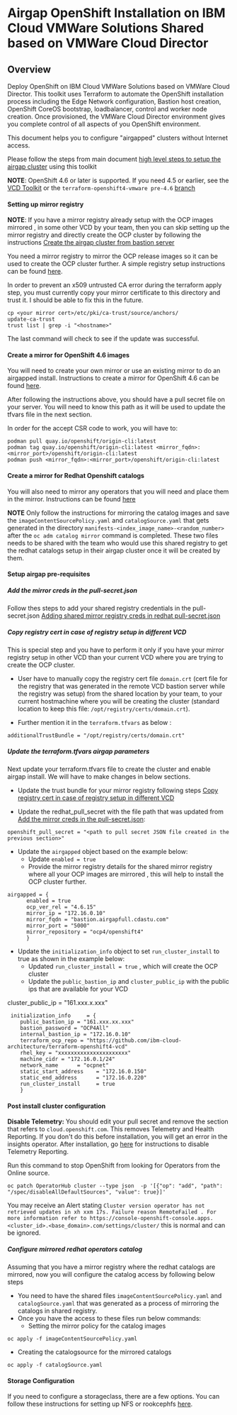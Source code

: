 # Airgap OpenShift Installation on IBM Cloud VMWare Solutions Shared based on VMWare Cloud Director
## Overview
Deploy OpenShift on IBM Cloud VMWare Solutions based on VMWare Cloud Director.  This toolkit uses Terraform to automate the OpenShift installation process including the Edge Network configuration, Bastion host creation, OpenShift CoreOS bootstrap, loadbalancer, control and worker node creation. Once provisioned, the VMWare Cloud Director environment gives you complete control of all aspects of you OpenShift environment.

This document helps you to configure "airgapped" clusters without Internet access.

Please follow the steps from main document [high level steps to setup the airgap cluster](../README.md#high-level-steps-for-setting-up-the-cluster-as-airgap-install) using this toolkit

**NOTE**: OpenShift 4.6 or later is supported. If you need 4.5 or earlier, see the [VCD Toolkit](https://github.com/vmware-ibm-jil/vcd_toolkit_for_openshift) or the `terraform-openshift4-vmware pre-4.6` [branch](https://github.com/ibm-cloud-architecture/terraform-openshift4-vmware/tree/pre-4.6)


#### Setting up mirror registry

**NOTE**: If you have a mirror registry already setup  with the OCP images mirrored , in some other VCD by your team, then you can skip setting up the mirror registry and directly create the OCP cluster by following the instructions [Create the airgap cluster from bastion server](#create-the-airgap-cluster-from-bastion-server)

You need a mirror registry to mirror the OCP release images so it can be used to create the OCP cluster further. A simple registry setup instructions can be found [here](https://www.redhat.com/sysadmin/simple-container-registry).

In order to prevent an x509 untrusted CA error during the terraform apply step, you must currently copy your mirror certificate to this directory and trust it. I should be able to fix this in the future.  
```
cp <your mirror cert>/etc/pki/ca-trust/source/anchors/
update-ca-trust
trust list | grep -i "<hostname>"
```
The last command will check to see if the update was successful.

#### Create a mirror for OpenShift 4.6 images
You will need to create your own mirror or use an existing mirror to do an airgapped install. Instructions to create a mirror for OpenShift 4.6 can be found [here](https://docs.openshift.com/container-platform/4.6/installing/install_config/installing-restricted-networks-preparations.html#installing-restricted-networks-preparations).

After following the instructions above, you should have a pull secret file on your server.  You will need to know this path as it will be used to update the tfvars file in the next section.

In order for the accept CSR code to work, you will have to:
```  
podman pull quay.io/openshift/origin-cli:latest
podman tag quay.io/openshift/origin-cli:latest <mirror_fqdn>:<mirror_port>/openshift/origin-cli:latest  
podman push <mirror_fqdn>:<mirror_port>/openshift/origin-cli:latest
````

#### Create a mirror for Redhat Openshift catalogs

You will also need to mirror any operators that you will need and place them in the mirror. Instructions can be found [here](https://docs.openshift.com/container-platform/4.6/operators/admin/olm-restricted-networks.html)

**NOTE** Only follow the instructions for mirroring the catalog images and save the `imageContentSourcePolicy.yaml` and `catalogSource.yaml` that gets generated  in the directory `manifests-<index_image_name>-<random_number>` after the `oc adm catalog mirror` command is completed. These two files needs to be shared with the team who would use this shared registry to get the redhat catalogs setup in their airgap cluster once it will be created by them.


#### Setup airgap pre-requisites

##### Add the mirror creds in the pull-secret.json 

Follow thes steps to add your shared registry credentials in the pull-secret.json [Adding shared mirror registry creds in redhat pull-secret.json](https://docs.openshift.com/container-platform/4.4/installing/install_config/installing-restricted-networks-preparations.html#installation-adding-registry-pull-secret_installing-restricted-networks-preparations)

##### Copy registry cert in case of registry setup in different VCD

This is special step and you have to perform it only if you have your mirror registry setup in other VCD than your current VCD where you are trying to create the OCP cluster.

* User have to manually copy  the registry cert file `domain.crt` (cert file for the registry that was generated in the remote VCD bastion server while the registry was setup) from the shared location by your team, to your current hostmachine where you will be creating the cluster (standard location to keep this file: `/opt/registry/certs/domain.crt`). 

* Further mention it in the `terraform.tfvars` as below : 

```
additionalTrustBundle = "/opt/registry/certs/domain.crt"
```

##### Update the terraform.tfvars airgap parameters



Next update your terraform.tfvars file to create the cluster and enable airgap install. We will have to make changes in below sections.

* Update the trust bundle for your mirror registry following steps [Copy registry cert in case of registry setup in different VCD](#copy-registry-cert-in-case-of-registry-setup-in-different-vcd)


* Update the redhat_pull_secret with the file path that was updated from [Add the mirror creds in the pull-secret.json](#add-the-mirror-creds-in-the-pull-secretjson):

```
openshift_pull_secret = "<path to pull secret JSON file created in the previous section>"
```

* Update the `airgapped` object based on the example below:
  *  Update `enabled = true`
  *  Provide the mirror registry details for the shared mirror registry where all your OCP images are mirrored , this will help to install the OCP cluster further.

```
airgapped = {
      enabled = true
      ocp_ver_rel = "4.6.15"
      mirror_ip = "172.16.0.10"
      mirror_fqdn = "bastion.airgapfull.cdastu.com"
      mirror_port = "5000"
      mirror_repository = "ocp4/openshift4"
      }
```

* Update the `initialization_info` object to set `run_cluster_install` to true as shown in the example below:
  * Updated `run_cluster_install = true` , which will create the OCP cluster
  * Update the `public_bastion_ip` and `cluster_public_ip` with the public ips that are available for your VCD

cluster_public_ip       = "161.xxx.x.xxx"

```
 initialization_info     = {
    public_bastion_ip = "161.xxx.xx.xxx"
    bastion_password = "OCP4All"
    internal_bastion_ip = "172.16.0.10"
    terraform_ocp_repo = "https://github.com/ibm-cloud-architecture/terraform-openshift4-vcd"
    rhel_key = "xxxxxxxxxxxxxxxxxxxxxx"
    machine_cidr = "172.16.0.1/24"
    network_name      = "ocpnet"
    static_start_address    = "172.16.0.150"
    static_end_address      = "172.16.0.220"
    run_cluster_install     = true
    }
```

#### Post install cluster configuration

**Disable Telemetry:** You should edit your pull secret and remove the section that refers to `cloud.openshift.com`. This removes Telemetry and Health Reporting. If you don't do this before installation, you will get an error in the insights operator. After installation, go [here](https://docs.openshift.com/container-platform/4.6/support/remote_health_monitoring/opting-out-of-remote-health-reporting.html) for instructions to disable Telemetry Reporting.

Run this command to stop OpenShift from looking for Operators from the Online source.  

`oc patch OperatorHub cluster --type json  -p '[{"op": "add", "path": "/spec/disableAllDefaultSources", "value": true}]'`

You may receive an Alert stating `Cluster version operator has not retrieved updates in xh xxm 17s. Failure reason RemoteFailed . For more information refer to https://console-openshift-console.apps.<cluster_id>.<base_domain>.com/settings/cluster/` this is normal and can be ignored.

##### Configure mirrored redhat operators catalog

Assuming that you have a mirror registry where the redhat catalogs are mirrored, now you will configure the catalog access by following below steps

* You need to have the shared files `imageContentSourcePolicy.yaml` and `catalogSource.yaml` that was generated as a process of mirroring the catalogs in shared registry.
* Once you have the access to these files run below commands:
  * Setting the mirror policy for the catalog images

```
oc apply -f imageContentSourcePolicy.yaml
```

  * Creating the catalogsource for the mirrored catalogs

```
oc apply -f catalogSource.yaml
```

#### Storage Configuration

If you need to configure a storageclass, there are a few options.  You can follow these instructions for setting up NFS or rookcephfs [here](airgap-storage.md).


